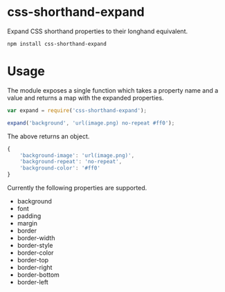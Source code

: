 # css-shorthand-expand

Expand CSS shorthand properties to their longhand equivalent.

	npm install css-shorthand-expand

# Usage

The module exposes a single function which takes a property name and a value and returns a map with the expanded properties.

```javascript
var expand = require('css-shorthand-expand');

expand('background', 'url(image.png) no-repeat #ff0');
```

The above returns an object.

```javascript
{
	'background-image': 'url(image.png)',
	'background-repeat': 'no-repeat',
	'background-color': '#ff0'
}
```

Currently the following properties are supported.

- background
- font
- padding
- margin
- border
- border-width
- border-style
- border-color
- border-top
- border-right
- border-bottom
- border-left
